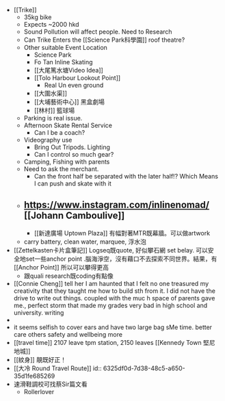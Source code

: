 - [[Trike]]
	- 35kg bike
	- Expects ~2000 hkd
	- Sound Pollution will affect people. Need to Research
	- Can Trike Enters the [[Science Park科學園]] roof theatre?
	- Other suitable Event Location
		- Science Park
		- Fo Tan Inline Skating
		- [[大尾篤水塘Video Idea]]
		- [[Tolo Harbour Lookout Point]]
			- Real Un even ground
		- [[大圍水渠]]
		- [[大埔藝術中心]] 黑盒劇場
		- [[林村]] 籃球場
	- Parking is real issue.
	- Afternoon Skate Rental Service
		- Can I be a coach?
	- Videography use
		- Bring Out Tripods. Lighting
		- Can I control so much gear?
	- Camping, Fishing with parents
	- Need to ask the merchant.
		- Can the front half be separated with the later half!? Which Means I can push and skate with it
	- https://www.instagram.com/inlinenomad/  [[Johann Camboulive]]
		-
		- [[新達廣場 Uptown Plaza]] 有幅對著MTR既幕牆。可以做artwork
	- carry battery, clean water, marquee, 浮水泡
- [[Zettelkasten卡片盒筆記]] Logseq既quote, 好似攀石網 set belay. 可以安全地set一些anchor point .腦海淨空，沒有藉口不去探索不同世界。結果，有 [[Anchor Point]] 所以可以攀得更高
	- 跟quali research既coding有點像
- [[Connie Cheng]] tell her I am haunted that I felt no one treasured my creativity that they taught me how to build sth from it. I did not have the drive to write out things. coupled with the muc h space of parents gave me., perfect storm that made my grades very bad in high school and university. writing
-
- it seems selfish to cover ears and have two large bag sMe time. better care others safety and wellbeing more
- [[travel time]] 2107 leave tpm station, 2150 leaves [[Kennedy Town 堅尼地城]]
- [[紋身]] 靚既好正！
- [[大冷 Round Travel Route]]
  id:: 6325df0d-7d38-48c5-a650-35d1fe685269
- 速滑鞋調校可找蔡Sir篇文看
	- Rollerlover